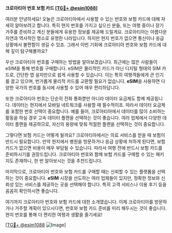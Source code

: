 **크로아티아 번호 보험 카드 [[TG💪+ @esim1088](https://t.me/s/esim1088)]**

여러분 안녕하세요! 오늘은 크로아티아에서 사용할 수 있는 번호와 보험 카드에 대해 자세히 알아보려고 합니다. 특히 현지 번호를 가지고 싶으신 분들, 또는 여행 중이나 장기 거주를 준비하고 계신 분들에게 유용한 정보를 제공해 드릴게요. 크로아티아는 아름다운 자연과 역사적인 명소로 유명한 나라입니다. 하지만 현지 번호가 없으면 통신이나 응급 상황에서 불편함이 생길 수 있죠. 그래서 이번 기회에 크로아티아 번호와 보험 카드에 대해 깊이 탐구해볼까요?

우선 크로아티아 번호를 구매하는 방법을 알아보겠습니다. 최근에는 많은 사람들이 eSIM을 통해 번호를 구매합니다. eSIM은 물리적인 카드가 아닌 디지털 형태의 SIM 카드로, 간단한 앱 설치만으로 쉽게 사용할 수 있습니다. 이는 특히 여행객들에게 큰 인기를 끌고 있으며, 번거롭게 물리적 카드를 교환할 필요가 없습니다. **eSIM**을 사용하면 다양한 국가의 번호를 동시에 사용할 수 있어 매우 편리하답니다.

또한 크로아티아 번호는 단순히 전화 통화뿐만 아니라 데이터 요금제도 함께 제공됩니다. 데이터는 현지에서 모바일 네트워크를 사용할 때 필수적이죠. 따라서 데이터 요금제를 포함한 번호 선택이 중요합니다. 예를 들어, 크로아티아에서 데이터를 많이 소비하는 활동을 하실 경우 고속 데이터 플랜을 선택하는 것이 좋습니다. 여러 업체에서 다양한 데이터 플랜을 제공하므로, 자신의 용량에 맞춰 적절한 플랜을 선택하는 것이 중요합니다.

그렇다면 보험 카드는 어떻게 될까요? 크로아티아에서는 의료 서비스를 받을 때 보험이 반드시 필요합니다. 만약 현지에서 병원을 방문하거나 응급 상황에 처하게 된다면, 보험 카드가 없으면 비용이 매우 부담될 수 있습니다. 따라서 여행 전에 반드시 보험 카드를 준비하시기를 권장드립니다. 크로아티아 번호와 함께 보험 카드를 구매할 수 있는 패키지도 존재하니, 한 번 알아보시는 것을 추천드립니다.

마지막으로, 크로아티아 번호와 보험 카드를 구매할 때는 신뢰할 수 있는 플랫폼을 선택하는 것이 중요합니다. **eSIM** 시장을 선도하는 여러 업체들이 있지만, 정확한 정보와 신뢰성 있는 서비스를 제공하는 곳을 선택해야 합니다. 특히 고객 서비스나 이용 후기 등을 꼼꼼히 확인하시면 좋습니다.

여기까지 크로아티아 번호와 보험 카드에 대한 소개였습니다. 이제 크로아티아를 방문하거나 거주할 계획이 있으시다면, 번호와 보험 카드 준비를 미리 해두시는 것이 좋습니다. 현지 번호를 통해 더 편리한 여행과 생활을 즐기세요! 

[[TG💪+ @esim1088](https://t.me/s/esim1088) ![Image](https://i.postimg.cc/Y0z9fWf4/image.png)]